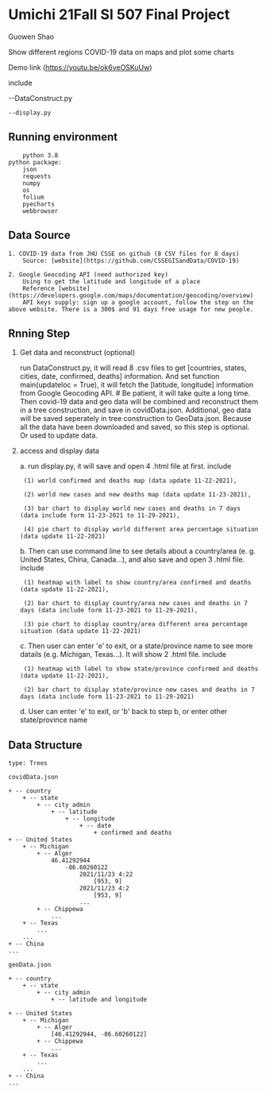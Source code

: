 # Umichi 21Fall SI 507 Final Project
Guowen Shao

Show different regions COVID-19 data on maps and plot some charts

Demo link (https://youtu.be/ok6veOSKuUw)

include
   
   --DataConstruct.py
    
    --display.py

## Running environment

        python 3.8
    python package:
        json
        requests
        numpy
        os
        folium
        pyecharts
        webbrowser

## Data Source
    1. COVID-19 data from JHU CSSE on github (8 CSV files for 8 days)
        Source: [website](https://github.com/CSSEGISandData/COVID-19)
        
    2. Google Geocoding API (need authorized key)
        Using to get the latitude and longitude of a place
        Reference [website](https://developers.google.com/maps/documentation/geocoding/overview)
        API keys supply: sign up a google account, follow the step on the above website. There is a 300$ and 91 days free usage for new people.

## Rnning Step

1. Get data and reconstruct (optional)

    run DataConstruct.py, it will read 8 .csv files to get [countries, states, cities, date, confirmed, deaths] information. And set function main(updateloc = True), it will fetch the [latitude, longitude] information from Google Geocoding API. # Be patient, it will take quite a long time. Then covid-19 data and geo data will be combined and reconstruct them in a tree construction, and save in covidData.json. Additional, geo data will be saved seperately in tree construction to GeoData.json.
    Because all the data have been downloaded and saved, so this step is optional. Or used to update data.
    
2. access and display data

    a. run display.py, it will save and open 4 .html file at first. include 
    
        (1) world confirmed and deaths map (data update 11-22-2021), 
        
        (2) world new cases and new deaths map (data update 11-23-2021), 
        
        (3) bar chart to display world new cases and deaths in 7 days (data include form 11-23-2021 to 11-29-2021), 
        
        (4) pie chart to display world different area percentage situation (data update 11-22-2021)
        
    b. Then can use command line to see details about a country/area (e. g. United States, China, Canada...), and also save and open 3 .html file. include
    
        (1) heatmap with label to show country/area confirmed and deaths (data update 11-22-2021), 
        
        (2) bar chart to display country/area new cases and deaths in 7 days (data include form 11-23-2021 to 11-29-2021), 
        
        (3) pie chart to display country/area different area percentage situation (data update 11-22-2021)
        
    c. Then user can enter 'e' to exit, or a state/province name to see more datails (e.g. Michigan, Texas...). It will show 2 .html file. include
    
        (1) heatmap with label to show state/province confirmed and deaths (data update 11-22-2021), 
        
        (2) bar chart to display state/province new cases and deaths in 7 days (data include form 11-23-2021 to 11-29-2021)
        
    d. User can enter 'e' to exit, or 'b' back to step b, or enter other state/province name

## Data Structure
    type: Trees
    
    covidData.json

    + -- country
        + -- state
            + -- city admin
                + -- latitude
                    + -- longitude
                        + -- date
                            + confirmed and deaths
    + -- United States
        + -- Michigan
            + -- Alger
                46.41292944	
                    -86.60260122
                        2021/11/23 4:22
                            [953, 9]
                        2021/11/23 4:2
                            [953, 9]
                        ...
            + -- Chippewa
                ...
        + -- Texas
            ...
        ...
    + -- China
    ...

    geoData.json
    
    + -- country
        + -- state
            + -- city admin
                + -- latitude and longitude

    + -- United States
        + -- Michigan
            + -- Alger
                [46.41292944, -86.60260122]
            + -- Chippewa
                ...
        + -- Texas
            ...
        ...
    + -- China
    ...



